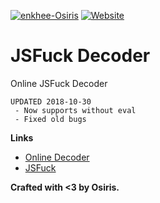 [![enkhee-Osiris](https://img.shields.io/badge/creator-enkhee--osiris-blue.svg)](https://github.com/enkhee-Osiris) [![Website](https://img.shields.io/website-up-down-green-red/http/shields.io.svg)](http://enkhee-Osiris.github.io/Decoder-JSFuck)

# JSFuck Decoder

Online JSFuck Decoder

```
UPDATED 2018-10-30
 - Now supports without eval
 - Fixed old bugs
```

**Links**

- [Online Decoder](http://enkhee-Osiris.github.io/Decoder-JSFuck)
- [JSFuck](http://www.jsfuck.com)

**Crafted with <3 by Osiris.**
